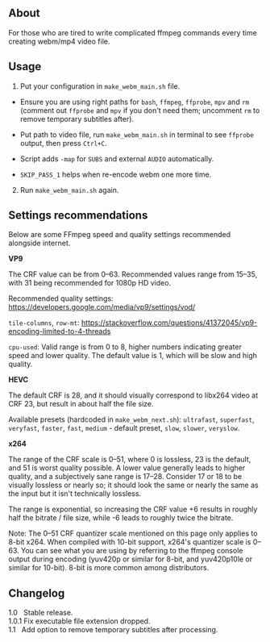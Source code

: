 ## About

For those who are tired to write complicated ffmpeg commands every time creating webm/mp4 video file.

## Usage

1. Put your configuration in `make_webm_main.sh` file.

  * Ensure you are using right paths for `bash`, `ffmpeg`, `ffprobe`, `mpv` and `rm` (comment out `ffprobe` and `mpv` if you don't need them; uncomment `rm` to remove temporary subtitles after).
   
  * Put path to video file, run `make_webm_main.sh` in terminal to see `ffprobe` output, then press `Ctrl+C`.

  * Script adds `-map` for `SUBS` and external `AUDIO` automatically.

  * `SKIP_PASS_1` helps when re-encode webm one more time.

2. Run `make_webm_main.sh` again.

## Settings recommendations

Below are some FFmpeg speed and quality settings recommended alongside internet.

**VP9**

The CRF value can be from 0–63. Recommended values range from 15–35, with 31 being recommended for 1080p HD video.

Recommended quality settings: https://developers.google.com/media/vp9/settings/vod/

`tile-columns`, `row-mt`: https://stackoverflow.com/questions/41372045/vp9-encoding-limited-to-4-threads

`cpu-used`: Valid range is from 0 to 8, higher numbers indicating greater speed and lower quality. The default value is 1, which will be slow and high quality.

**HEVC**

The default CRF is 28, and it should visually correspond to libx264 video at CRF 23, but result in about half the file size.

Available presets (hardcoded in `make_webm_next.sh`): `ultrafast`, `superfast`, `veryfast`, `faster`, `fast`, `medium` - default preset, `slow`, `slower`, `veryslow`.

**x264**

The range of the CRF scale is 0–51, where 0 is lossless, 23 is the default, and 51 is worst quality possible. A lower value generally leads to higher quality, and a subjectively sane range is 17–28. Consider 17 or 18 to be visually lossless or nearly so; it should look the same or nearly the same as the input but it isn't technically lossless.

The range is exponential, so increasing the CRF value +6 results in roughly half the bitrate / file size, while -6 leads to roughly twice the bitrate.

Note: The 0–51 CRF quantizer scale mentioned on this page only applies to 8-bit x264. When compiled with 10-bit support, x264's quantizer scale is 0–63. You can see what you are using by referring to the ffmpeg console output during encoding (yuv420p or similar for 8-bit, and yuv420p10le or similar for 10-bit). 8-bit is more common among distributors.

## Changelog

1.0 &nbsp; Stable release.  
1.0.1      Fix executable file extension dropped.  
1.1 &nbsp; Add option to remove temporary subtitles after processing.
